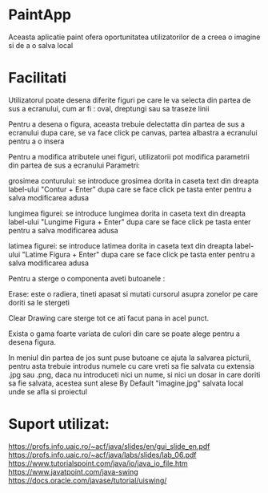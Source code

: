 # PaintApp



Aceasta aplicatie paint ofera oportunitatea utilizatorilor de a creea o imagine si de a o salva local

# Facilitati

Utilizatorul poate desena diferite figuri pe care le va selecta din partea de sus a ecranului, cum ar fi : oval, dreptungi sau sa traseze linii


Pentru a desena o figura, aceasta trebuie delectatta din partea de sus a ecranului dupa care, se va face click pe canvas, partea albastra a ecranului pentru a o insera


Pentru a modifica atributele unei figuri, utilizatorii pot modifica parametrii din partea de sus a ecranului
Parametri:


grosimea conturului: se introduce grosimea dorita in caseta text din dreapta label-ului "Contur + Enter" dupa care se face click pe tasta enter pentru a salva modificarea adusa


lungimea figurei:  se introduce lungimea dorita in caseta text din dreapta label-ului "Lungime Figura + Enter" dupa care se face click pe tasta enter pentru a salva modificarea adusa


latimea figurei:  se introduce latimea dorita in caseta text din dreapta label-ului "Latime Figura + Enter" dupa care se face click pe tasta enter pentru a salva modificarea adusa


Pentru a sterge o componenta aveti butoanele :

Erase: este o radiera, tineti apasat si mutati cursorul asupra zonelor pe care doriti sa le stergeti

Clear Drawing care sterge tot ce ati facut pana in acel punct.


Exista o gama foarte variata de culori din care se poate alege pentru a desena figura.

In meniul din partea de jos sunt puse butoane ce ajuta la salvarea picturii, pentru asta trebuie introdus numele cu care vreti sa fie salvata cu extensia .jpg sau .png, daca nu introduceti nici un nume, si nici un dosar in care doriti sa fie salvata, acestea sunt alese By Default "imagine.jpg" salvata local unde se afla si proiectul


# Suport utilizat:
https://profs.info.uaic.ro/~acf/java/slides/en/gui_slide_en.pdf
https://profs.info.uaic.ro/~acf/java/labs/slides/lab_06.pdf
https://www.tutorialspoint.com/java/io/java_io_file.htm
https://www.javatpoint.com/java-swing
https://docs.oracle.com/javase/tutorial/uiswing/

